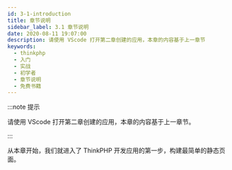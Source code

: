 ```yaml
---
id: 3-1-introduction
title: 章节说明
sidebar_label: 3.1 章节说明
date: 2020-08-11 19:07:00
description: 请使用 VScode 打开第二章创建的应用，本章的内容基于上一章节
keywords:
  - thinkphp
  - 入门
  - 实战
  - 初学者
  - 章节说明
  - 免费书籍
---
```


:::note 提示

请使用 VScode 打开第二章创建的应用，本章的内容基于上一章节。 

:::

从本章开始，我们就进入了 ThinkPHP 开发应用的第一步，构建最简单的静态页面。
